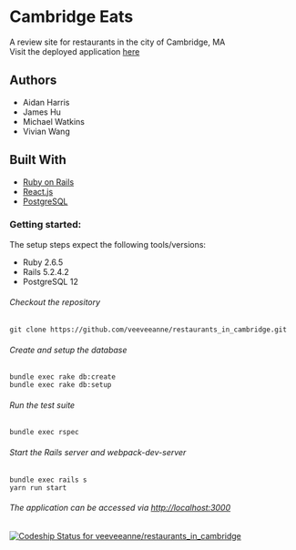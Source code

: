 # Cambridge Eats
A review site for restaurants in the city of Cambridge, MA  
Visit the deployed application [here](http://cambridge-eats.herokuapp.com/)

## Authors
- Aidan Harris
- James Hu
- Michael Watkins
- Vivian Wang

## Built With
- [Ruby on Rails](https://guides.rubyonrails.org/v5.2/)
- [React.js](https://reactjs.org/docs/getting-started.html)
- [PostgreSQL](https://www.postgresql.org/docs/12/index.html)

### Getting started:
The setup steps expect the following tools/versions:
- Ruby 2.6.5
- Rails 5.2.4.2
- PostgreSQL 12

###### Checkout the repository
```
git clone https://github.com/veeveeanne/restaurants_in_cambridge.git
```

###### Create and setup the database
```
bundle exec rake db:create
bundle exec rake db:setup
```

###### Run the test suite
```
bundle exec rspec
```

###### Start the Rails server and webpack-dev-server
```
bundle exec rails s
yarn run start
```
###### The application can be accessed via <http://localhost:3000>


[![Codeship Status for veeveeanne/restaurants_in_cambridge](https://app.codeship.com/projects/efd17370-661f-0138-6019-7e4f61b5b52a/status?branch=master)](https://app.codeship.com/projects/393614)
